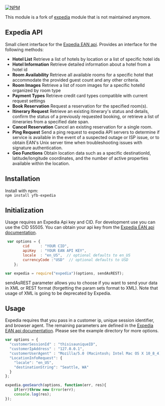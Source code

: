 [![NPM](https://nodei.co/npm/yfb-expedia.png)](https://nodei.co/npm/yfb-expedia/)

This module is a fork of [expedia](https://www.npmjs.com/package/expedia) module that is not maintained anymore.

## Expedia API

Small client interface for the [Expedia EAN api](http://developer.ean.com/).  Provides an interface for the following methods:  
- **Hotel List** Retrieve a list of hotels by location or a list of specific hotel ids  
- **Hotel Information**  Retrieve detailed information about a hotel from a hotel id
- **Room Availability** Retrieve all available rooms for a specific hotel that accommodate the provided guest count and any other criteria.  
- **Room Images** Retrieve a list of room images for a specific hotelId organized by room type  
- **Payment Types** Retrieve credit card types compatible with current request settings  
- **Book Reservation** Request a reservation for the specified room(s).   
- **Itinerary Request** Retrieve an existing itinerary's status and details, confirm the status of a previously requested booking, or retrieve a list of itineraries from a specified date span.  
- **Cancel Reservation** Cancel an existing reservation for a single room.  
- **Ping Request** Send a ping request to expedia API servers to determine if service is available in the event of a suspected outage or ISP issue, or to obtain EAN's Unix server time when troubleshooting issues with signature authentication.  
- **Geo Functions** Obtain location data such as a specific destinationId, latitude/longitude coordinates, and the number of active properties available within the location.  

## Installation

Install with npm:  
```npm install yfb-expedia```

## Initialization

Usage requires an Expedia Api key and CID.  For development use you can use the CID 55505.  You can obtain your api key from the [Expedia EAN api documentation](http://developer.ean.com/).

```javascript
 var options = {
        cid     : "YOUR CID",
        apiKey  : "YOUR EAN API KEY",
        locale  : "en_US",  // optional defaults to en_US
        currencyCode :"USD"  // optional defaults to USD
    };

var expedia = require("expedia")(options, sendAsREST);
```
sendAsREST parameter allows you to choose if you want to send your data in XML or REST format (forgetting the param sets format to XML).
Note that usage of XML is going to be deprecated by Expedia.

## Usage

Expedia requires that you pass in a customer ip, unique session identifier, and browser agent.  The remaining parameters are defined in the  [Expedia EAN api documentation](http://developer.ean.com/).  Please see the example directory for more options.

```javascript
var options = {
  "customerSessionId" : "thisisauniqueID",
  "customerIpAddress" : "127.0.0.1",
  "customerUserAgent" : "Mozilla/5.0 (Macintosh; Intel Mac OS X 10_8_4) AppleWebKit/537.36 (KHTML, like Gecko)",
  "LocationInfoRequest": {
    "locale": "en_US",
    "destinationString": "Seattle, WA"
  }
};

expedia.geoSearch(options, function(err, res){
    if(err)throw new Error(err);
    console.log(res);
});
```
